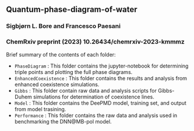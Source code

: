 ## Quantum-phase-diagram-of-water
### Sigbjørn L. Bore and Francesco Paesani
### ChemRxiv preprint (2023) 10.26434/chemrxiv-2023-kmmmz

Brief summary of the contents of each folder:

* ```PhaseDiagram``` : This folder contains the jupyter-notebook for determining triple points and plotting the full phase diagrams.
* ```EnhancedCoexistence``` : This folder contains the results and analysis from enhanced coexistence simulations.
* ```Gibbs``` : This folder contain raw data and analysis scripts for Gibbs-Duhem simulations for determination of coexistence lines.
* ```Model``` : This folder contains the DeePMD model, training set, and output from model trasining.
* ```Performance``` : This folder contains the raw data and analysis used in benchmarking the DNN@MB-pol model.
